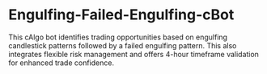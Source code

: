# Engulfing-Failed-Engulfing-cBot
This cAlgo bot identifies trading opportunities based on engulfing candlestick patterns followed by a failed engulfing pattern. This also integrates flexible risk management and offers 4-hour timeframe validation for enhanced trade confidence.
